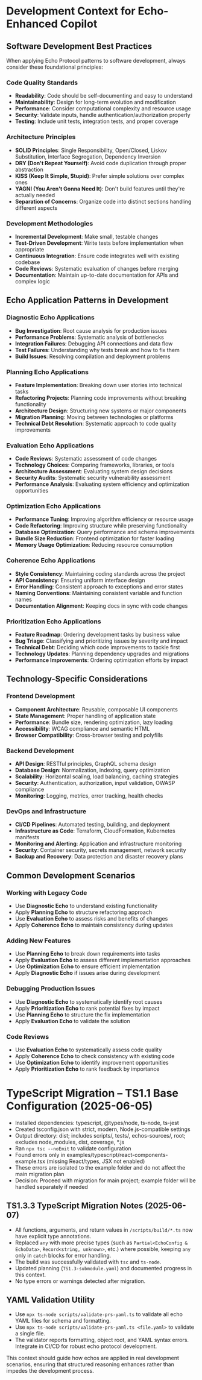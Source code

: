 # Development Context for Echo-Enhanced Copilot

## Software Development Best Practices

When applying Echo Protocol patterns to software development, always consider these foundational principles:

### Code Quality Standards

- **Readability**: Code should be self-documenting and easy to understand
- **Maintainability**: Design for long-term evolution and modification
- **Performance**: Consider computational complexity and resource usage
- **Security**: Validate inputs, handle authentication/authorization properly
- **Testing**: Include unit tests, integration tests, and proper coverage

### Architecture Principles

- **SOLID Principles**: Single Responsibility, Open/Closed, Liskov Substitution, Interface Segregation, Dependency Inversion
- **DRY (Don't Repeat Yourself)**: Avoid code duplication through proper abstraction
- **KISS (Keep It Simple, Stupid)**: Prefer simple solutions over complex ones
- **YAGNI (You Aren't Gonna Need It)**: Don't build features until they're actually needed
- **Separation of Concerns**: Organize code into distinct sections handling different aspects

### Development Methodologies

- **Incremental Development**: Make small, testable changes
- **Test-Driven Development**: Write tests before implementation when appropriate
- **Continuous Integration**: Ensure code integrates well with existing codebase
- **Code Reviews**: Systematic evaluation of changes before merging
- **Documentation**: Maintain up-to-date documentation for APIs and complex logic

## Echo Application Patterns in Development

### Diagnostic Echo Applications

- **Bug Investigation**: Root cause analysis for production issues
- **Performance Problems**: Systematic analysis of bottlenecks
- **Integration Failures**: Debugging API connections and data flow
- **Test Failures**: Understanding why tests break and how to fix them
- **Build Issues**: Resolving compilation and deployment problems

### Planning Echo Applications

- **Feature Implementation**: Breaking down user stories into technical tasks
- **Refactoring Projects**: Planning code improvements without breaking functionality
- **Architecture Design**: Structuring new systems or major components
- **Migration Planning**: Moving between technologies or platforms
- **Technical Debt Resolution**: Systematic approach to code quality improvements

### Evaluation Echo Applications

- **Code Reviews**: Systematic assessment of code changes
- **Technology Choices**: Comparing frameworks, libraries, or tools
- **Architecture Assessment**: Evaluating system design decisions
- **Security Audits**: Systematic security vulnerability assessment
- **Performance Analysis**: Evaluating system efficiency and optimization opportunities

### Optimization Echo Applications

- **Performance Tuning**: Improving algorithm efficiency or resource usage
- **Code Refactoring**: Improving structure while preserving functionality
- **Database Optimization**: Query performance and schema improvements
- **Bundle Size Reduction**: Frontend optimization for faster loading
- **Memory Usage Optimization**: Reducing resource consumption

### Coherence Echo Applications

- **Style Consistency**: Maintaining coding standards across the project
- **API Consistency**: Ensuring uniform interface design
- **Error Handling**: Consistent approach to exceptions and error states
- **Naming Conventions**: Maintaining consistent variable and function names
- **Documentation Alignment**: Keeping docs in sync with code changes

### Prioritization Echo Applications

- **Feature Roadmap**: Ordering development tasks by business value
- **Bug Triage**: Classifying and prioritizing issues by severity and impact
- **Technical Debt**: Deciding which code improvements to tackle first
- **Technology Updates**: Planning dependency upgrades and migrations
- **Performance Improvements**: Ordering optimization efforts by impact

## Technology-Specific Considerations

### Frontend Development

- **Component Architecture**: Reusable, composable UI components
- **State Management**: Proper handling of application state
- **Performance**: Bundle size, rendering optimization, lazy loading
- **Accessibility**: WCAG compliance and semantic HTML
- **Browser Compatibility**: Cross-browser testing and polyfills

### Backend Development

- **API Design**: RESTful principles, GraphQL schema design
- **Database Design**: Normalization, indexing, query optimization
- **Scalability**: Horizontal scaling, load balancing, caching strategies
- **Security**: Authentication, authorization, input validation, OWASP compliance
- **Monitoring**: Logging, metrics, error tracking, health checks

### DevOps and Infrastructure

- **CI/CD Pipelines**: Automated testing, building, and deployment
- **Infrastructure as Code**: Terraform, CloudFormation, Kubernetes manifests
- **Monitoring and Alerting**: Application and infrastructure monitoring
- **Security**: Container security, secrets management, network security
- **Backup and Recovery**: Data protection and disaster recovery plans

## Common Development Scenarios

### Working with Legacy Code

- Use **Diagnostic Echo** to understand existing functionality
- Apply **Planning Echo** to structure refactoring approach
- Use **Evaluation Echo** to assess risks and benefits of changes
- Apply **Coherence Echo** to maintain consistency during updates

### Adding New Features

- Use **Planning Echo** to break down requirements into tasks
- Apply **Evaluation Echo** to assess different implementation approaches
- Use **Optimization Echo** to ensure efficient implementation
- Apply **Diagnostic Echo** if issues arise during development

### Debugging Production Issues

- Use **Diagnostic Echo** to systematically identify root causes
- Apply **Prioritization Echo** to rank potential fixes by impact
- Use **Planning Echo** to structure the fix implementation
- Apply **Evaluation Echo** to validate the solution

### Code Reviews

- Use **Evaluation Echo** to systematically assess code quality
- Apply **Coherence Echo** to check consistency with existing code
- Use **Optimization Echo** to identify improvement opportunities
- Apply **Prioritization Echo** to rank feedback by importance

# TypeScript Migration – TS1.1 Base Configuration (2025-06-05)

- Installed dependencies: typescript, @types/node, ts-node, ts-jest
- Created tsconfig.json with strict, modern, Node.js-compatible settings
- Output directory: dist; includes scripts/, tests/, echos-sources/, root; excludes node_modules, dist, coverage, \*.js
- Ran `npx tsc --noEmit` to validate configuration
- Found errors only in examples/typescript/react-components-example.tsx (missing React/types, JSX not enabled)
- These errors are isolated to the example folder and do not affect the main migration plan
- Decision: Proceed with migration for main project; example folder will be handled separately if needed

## TS1.3.3 TypeScript Migration Notes (2025-06-07)

- All functions, arguments, and return values in `/scripts/build/*.ts` now have explicit type annotations.
- Replaced `any` with more precise types (such as `Partial<EchoConfig & EchoData>`, `Record<string, unknown>`, etc.) where possible, keeping `any` only in `catch` blocks for error handling.
- The build was successfully validated with `tsc` and `ts-node`.
- Updated planning (`TS1.3-submodule.yaml`) and documented progress in this context.
- No type errors or warnings detected after migration.

## YAML Validation Utility

- Use `npx ts-node scripts/validate-prs-yaml.ts` to validate all echo YAML files for schema and formatting.
- Use `npx ts-node scripts/validate-prs-yaml.ts <file.yaml>` to validate a single file.
- The validator reports formatting, object root, and YAML syntax errors. Integrate in CI/CD for robust echo protocol development.

This context should guide how echos are applied in real development scenarios, ensuring that structured reasoning enhances rather than impedes the development process.
